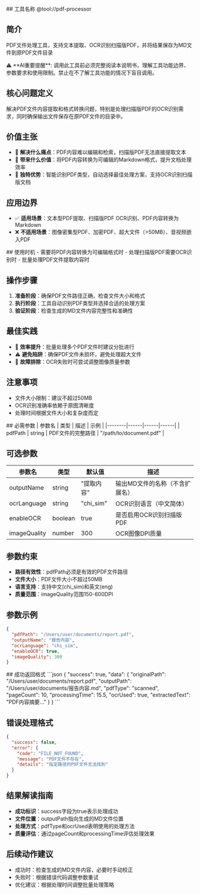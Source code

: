 <tool>
<identity>
## 工具名称
@tool://pdf-processor

## 简介
PDF文件处理工具，支持文本提取、OCR识别扫描版PDF，并将结果保存为MD文件到原PDF文件目录
</identity>

<purpose>
⚠️ **AI重要提醒**: 调用此工具前必须完整阅读本说明书，理解工具功能边界、参数要求和使用限制。禁止在不了解工具功能的情况下盲目调用。

## 核心问题定义
解决PDF文件内容提取和格式转换问题，特别是处理扫描版PDF的OCR识别需求，同时确保输出文件保存在原PDF文件的目录中。

## 价值主张
- 🎯 **解决什么痛点**：PDF内容难以编辑和检索，扫描版PDF无法直接提取文本
- 🚀 **带来什么价值**：将PDF内容转换为可编辑的Markdown格式，提升文档处理效率
- 🌟 **独特优势**：智能识别PDF类型，自动选择最佳处理方案，支持OCR识别扫描版文档

## 应用边界
- ✅ **适用场景**：文本型PDF提取、扫描版PDF OCR识别、PDF内容转换为Markdown
- ❌ **不适用场景**：图像密集型PDF、加密PDF、超大文件（>50MB）、音视频嵌入PDF
</purpose>

<usage>
## 使用时机
- 需要将PDF内容转换为可编辑格式时
- 处理扫描版PDF需要OCR识别时
- 批量处理PDF文件提取内容时

## 操作步骤
1. **准备阶段**：确保PDF文件路径正确，检查文件大小和格式
2. **执行阶段**：工具自动识别PDF类型并选择合适的处理方案
3. **验证阶段**：检查生成的MD文件内容完整性和准确性

## 最佳实践
- 🎯 **效率提升**：批量处理多个PDF文件时建议分批进行
- ⚠️ **避免陷阱**：确保PDF文件未损坏，避免处理超大文件
- 🔧 **故障排除**：OCR失败时可尝试调整图像质量参数

## 注意事项
- 文件大小限制：建议不超过50MB
- OCR识别准确率依赖于原图清晰度
- 处理时间根据文件大小和复杂度而定
</usage>

<parameter>
## 必需参数
| 参数名 | 类型 | 描述 | 示例 |
|--------|------|------|------|
| pdfPath | string | PDF文件的完整路径 | "/path/to/document.pdf" |

## 可选参数
| 参数名 | 类型 | 默认值 | 描述 |
|--------|------|--------|------|
| outputName | string | "提取内容" | 输出MD文件的名称（不含扩展名） |
| ocrLanguage | string | "chi_sim" | OCR识别语言（中文简体） |
| enableOCR | boolean | true | 是否启用OCR识别扫描版PDF |
| imageQuality | number | 300 | OCR图像DPI质量 |

## 参数约束
- **路径有效性**：pdfPath必须是有效的PDF文件路径
- **文件大小**：PDF文件大小不超过50MB
- **语言支持**：支持中文(chi_sim)和英文(eng)
- **质量范围**：imageQuality范围150-600DPI

## 参数示例
```json
{
  "pdfPath": "/Users/user/documents/report.pdf",
  "outputName": "报告内容",
  "ocrLanguage": "chi_sim",
  "enableOCR": true,
  "imageQuality": 300
}
```
</parameter>

<outcome>
## 成功返回格式
```json
{
  "success": true,
  "data": {
    "originalPath": "/Users/user/documents/report.pdf",
    "outputPath": "/Users/user/documents/报告内容.md",
    "pdfType": "scanned",
    "pageCount": 10,
    "processingTime": 15.5,
    "ocrUsed": true,
    "extractedText": "PDF内容摘要..."
  }
}
```

## 错误处理格式
```json
{
  "success": false,
  "error": {
    "code": "FILE_NOT_FOUND",
    "message": "PDF文件不存在",
    "details": "指定路径的PDF文件无法找到"
  }
}
```

## 结果解读指南
- **成功标识**：success字段为true表示处理成功
- **文件位置**：outputPath指向生成的MD文件位置
- **处理方式**：pdfType和ocrUsed表明使用的处理方法
- **质量评估**：通过pageCount和processingTime评估处理效果

## 后续动作建议
- 成功时：检查生成的MD文件内容，必要时手动校正
- 失败时：根据错误代码调整参数重试
- 优化建议：根据处理时间调整批量处理策略
</outcome>
</tool>